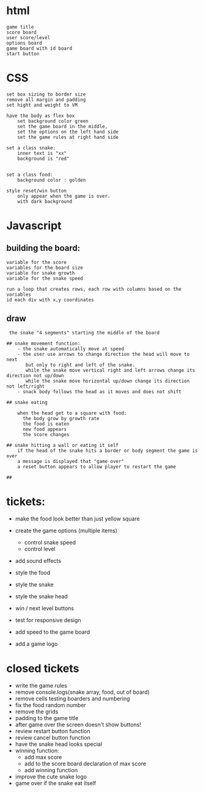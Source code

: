 # html
    game title
    score board 
    user score/level
    options board
    game board with id board
    start button
    

# CSS
    set box sizing to border size
    remove all margin and padding
    set hight and weight to VM

    have the body as flex box
        set background color green
        set the game board in the middle,
        set the options on the left hand side
        set the game rules at right hand side 

    set a class snake: 
        inner text is "xx"
        background is "red" 


    set a class food:
        background color : golden
    
    style reset/win button
        only appear when the game is over.
        with dark background 
        
# Javascript
## building the board:
    variable for the score
    variables for the board size
    variable for snake growth
    variable for the snake speed

    run a loop that creates rows, each row with columns based on the variables
    id each div with x,y coordinates 

## draw
     the snake "4 segments" starting the middle of the board

    ## snake movement function:
        - the snake automatically move at speed
        - the user use arrows to change direction the head will move to next
           but only to right and left of the snake. 
           while the snake move vertical right and left arrows change its direction not up/down
           while the snake move horizontal up/down change its direction not left/right
        - snack body follows the head as it moves and does not shift
    
    ## snake eating

        when the head get to a square with food:
          the body grow by growth rate
          the food is eaten
          new food appears
          the score changes
    
    ## snake hitting a wall or eating it self
        if the head of the snake hits a border or body segment the game is over
        a message is displayed that "game over"
        a reset button appears to allow player to restart the game
    
    ##
        
# tickets:

  
  

  
  - make the food look better than just yellow square
  - create the game options (multiple items)
    - control snake speed
    - control level
  - add sound effects
 
 
 
  - style the food
  - style the snake
  - style the snake head
  
  - win / next level buttons

  - test for responsive design
  - add speed to the game board 
  - add a game logo

# closed tickets
 - write the game rules
 - remove console.logs(snake array, food, out of board)
 - remove cells testing boarders and numbering
 - fix the food random number 
 - remove the grids 
 - padding to the game title
 - after game over the screen doesn't show buttons!
 - review restart button function
 - review cancel button function
 - have the snake head looks special
 - winning function:
      - add max score 
      - add to the score board declaration of max score
      - add winning function  
 - improve the cute snake logo
 - game over if the snake eat itself